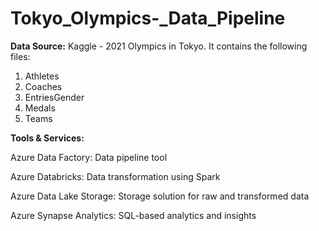 # Tokyo_Olympics-_Data_Pipeline

**Data Source:**
Kaggle - 2021 Olympics in Tokyo. It contains the following files:
1) Athletes
2) Coaches
3) EntriesGender
4) Medals
5) Teams


**Tools & Services:**

Azure Data Factory: Data pipeline tool

Azure Databricks: Data transformation using Spark

Azure Data Lake Storage: Storage solution for raw and transformed data

Azure Synapse Analytics: SQL-based analytics and insights
